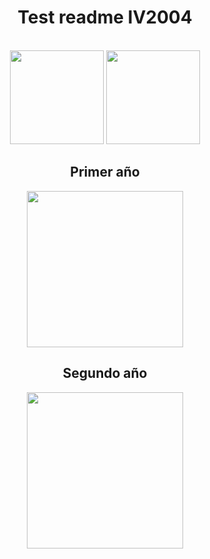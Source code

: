 <h1 align="center">Test readme IV2004</h1>

<br>

<div align="center">
  <img src="https://github-readme-stats.vercel.app/api?username=IV2004&show_icons=true&theme=midnight-purple&border_color=474554" height="150" />
  <img src="https://github-readme-stats.vercel.app/api/top-langs/?username=IV2004&layout=compact&theme=midnight-purple&border_color=474554" height="150"/>
</div>

<h2 align="center">Primer año</h2>
<div align="center">
    <a href="https://github.com/IV2004/Taller-De-Programacion-2024"><img width="250" src="https://denvercoder1-github-readme-stats.vercel.app/api/pin/?username=IV2004&repo=Taller-De-Programacion-2024&theme=midnight-purple&border_color=474554&icon_color=F8D866&show_icons=false"></a>
<br>
</div>

<h2 align="center">Segundo año</h2>
<div align="center">
    <a href="https://github.com/IV2004/pruebaGit"><img width="250" src="https://denvercoder1-github-readme-stats.vercel.app/api/pin/?username=IV2004&repo=pruebaGit&theme=midnight-purple&icon_color=F8D866&show_icons=false&border_color=474554"></a>
<br>
</div>
